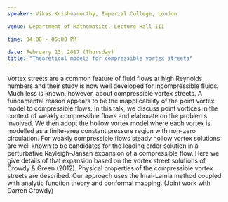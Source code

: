 ```yaml
---
speaker: Vikas Krishnamurthy, Imperial College, London

venue: Department of Mathematics, Lecture Hall III

time: 04:00 - 05:00 PM

date: February 23, 2017 (Thursday)
title: "Theoretical models for compressible vortex streets"
---
```

Vortex streets are a common feature of fluid flows at high
Reynolds numbers and their study is now well developed for incompressible
fluids. Much less is known, however, about compressible vortex streets. A
fundamental reason appears to be the inapplicability of the point vortex
model to compressible flows. In this talk, we discuss point vortices in the
context of weakly compressible flows and elaborate on the problems
involved. We then adopt the hollow vortex model where each vortex is
modelled as a finite-area constant pressure region with non-zero
circulation. For weakly compressible flows steady hollow vortex solutions
are well known to be candidates for the leading order solution in a
perturbative Rayleigh-Jansen expansion of a compressible flow. Here we give
details of that expansion based on the vortex street solutions of Crowdy &
Green (2012). Physical properties of the compressible vortex streets are
described. Our approach uses the Imai-Lamla method coupled with analytic
function theory and conformal mapping. (Joint work with Darren Crowdy)
